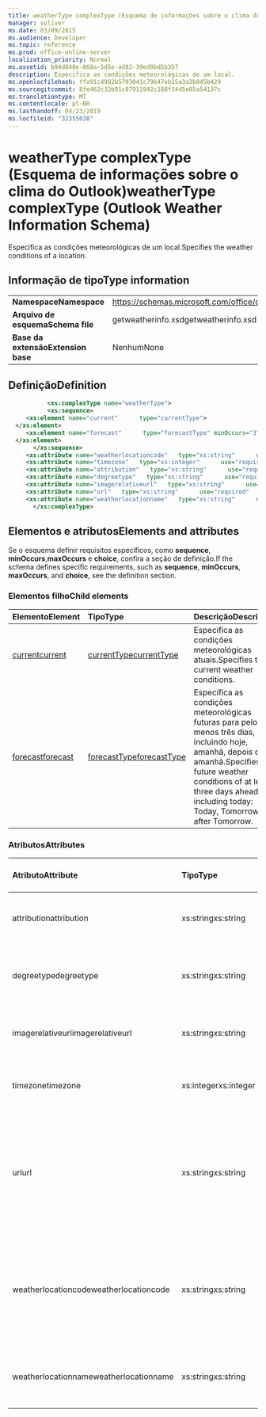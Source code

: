 ```yaml
---
title: weatherType complexType (Esquema de informações sobre o clima do Outlook)
manager: soliver
ms.date: 03/09/2015
ms.audience: Developer
ms.topic: reference
ms.prod: office-online-server
localization_priority: Normal
ms.assetid: b94d848e-868a-5d5e-ad82-39ed9bd5b357
description: Especifica as condições meteorológicas de um local.
ms.openlocfilehash: ffa91c4982b5703041c79b47eb15a3a2b845b429
ms.sourcegitcommit: 8fe462c32b91c87911942c188f3445e85a54137c
ms.translationtype: MT
ms.contentlocale: pt-BR
ms.lasthandoff: 04/23/2019
ms.locfileid: "32355038"
---
```

# <a name="weathertype-complextype-outlook-weather-information-schema"></a><span data-ttu-id="f2e6d-103">weatherType complexType (Esquema de informações sobre o clima do Outlook)</span><span class="sxs-lookup"><span data-stu-id="f2e6d-103">weatherType complexType (Outlook Weather Information Schema)</span></span>

<span data-ttu-id="f2e6d-104">Especifica as condições meteorológicas de um local.</span><span class="sxs-lookup"><span data-stu-id="f2e6d-104">Specifies the weather conditions of a location.</span></span>
  
## <a name="type-information"></a><span data-ttu-id="f2e6d-105">Informação de tipo</span><span class="sxs-lookup"><span data-stu-id="f2e6d-105">Type information</span></span>

|||
|:-----|:-----|
|<span data-ttu-id="f2e6d-106">**Namespace**</span><span class="sxs-lookup"><span data-stu-id="f2e6d-106">**Namespace**</span></span> <br/> |https://schemas.microsoft.com/office/outlook/15/getweatherinfo.xsd  <br/> |
|<span data-ttu-id="f2e6d-107">**Arquivo de esquema**</span><span class="sxs-lookup"><span data-stu-id="f2e6d-107">**Schema file**</span></span> <br/> |<span data-ttu-id="f2e6d-108">getweatherinfo.xsd</span><span class="sxs-lookup"><span data-stu-id="f2e6d-108">getweatherinfo.xsd</span></span>  <br/> |
|<span data-ttu-id="f2e6d-109">**Base da extensão**</span><span class="sxs-lookup"><span data-stu-id="f2e6d-109">**Extension base**</span></span> <br/> |<span data-ttu-id="f2e6d-110">Nenhum</span><span class="sxs-lookup"><span data-stu-id="f2e6d-110">None</span></span>  <br/> |
   
## <a name="definition"></a><span data-ttu-id="f2e6d-111">Definição</span><span class="sxs-lookup"><span data-stu-id="f2e6d-111">Definition</span></span>

```XML
           <xs:complexType name="weatherType">
           <xs:sequence>
     <xs:element name="current"      type="currentType">
  </xs:element>  
     <xs:element name="forecast"      type="forecastType" minOccurs="3"     maxOccurs="unbounded"    >
  </xs:element>  
       </xs:sequence>
     <xs:attribute name="weatherlocationcode"   type="xs:string"      use="required"     />
     <xs:attribute name="timezone"   type="xs:integer"      use="required"     />
     <xs:attribute name="attribution"   type="xs:string"      use="required"     />
     <xs:attribute name="degreetype"   type="xs:string"      use="required"     />
     <xs:attribute name="imagerelativeurl"   type="xs:string"      use="required"     />
     <xs:attribute name="url"   type="xs:string"      use="required"     />
     <xs:attribute name="weatherlocationname"   type="xs:string"      use="required"     />
       </xs:complexType>

```

## <a name="elements-and-attributes"></a><span data-ttu-id="f2e6d-112">Elementos e atributos</span><span class="sxs-lookup"><span data-stu-id="f2e6d-112">Elements and attributes</span></span>

<span data-ttu-id="f2e6d-113">Se o esquema definir requisitos específicos, como **sequence**, **minOccurs**,**maxOccurs** e **choice**, confira a seção de definição.</span><span class="sxs-lookup"><span data-stu-id="f2e6d-113">If the schema defines specific requirements, such as **sequence**, **minOccurs**, **maxOccurs**, and **choice**, see the definition section.</span></span> 
  
### <a name="child-elements"></a><span data-ttu-id="f2e6d-114">Elementos filho</span><span class="sxs-lookup"><span data-stu-id="f2e6d-114">Child elements</span></span>

|<span data-ttu-id="f2e6d-115">**Elemento**</span><span class="sxs-lookup"><span data-stu-id="f2e6d-115">**Element**</span></span>|<span data-ttu-id="f2e6d-116">**Tipo**</span><span class="sxs-lookup"><span data-stu-id="f2e6d-116">**Type**</span></span>|<span data-ttu-id="f2e6d-117">**Descrição**</span><span class="sxs-lookup"><span data-stu-id="f2e6d-117">**Description**</span></span>|
|:-----|:-----|:-----|
|[<span data-ttu-id="f2e6d-118">current</span><span class="sxs-lookup"><span data-stu-id="f2e6d-118">current</span></span>](current-element-weathertype-complextypeoutlook-weather-information-schema.md) <br/> |[<span data-ttu-id="f2e6d-119">currentType</span><span class="sxs-lookup"><span data-stu-id="f2e6d-119">currentType</span></span>](currenttype-complextype-outlook-weather-information-schema.md) <br/> |<span data-ttu-id="f2e6d-120">Especifica as condições meteorológicas atuais.</span><span class="sxs-lookup"><span data-stu-id="f2e6d-120">Specifies the current weather conditions.</span></span>  <br/> |
|[<span data-ttu-id="f2e6d-121">forecast</span><span class="sxs-lookup"><span data-stu-id="f2e6d-121">forecast</span></span>](forecast-element-weathertype-complextypeoutlook-weather-information-schema.md) <br/> |[<span data-ttu-id="f2e6d-122">forecastType</span><span class="sxs-lookup"><span data-stu-id="f2e6d-122">forecastType</span></span>](forecasttype-complextype-outlook-weather-information-schema.md) <br/> |<span data-ttu-id="f2e6d-123">Especifica as condições meteorológicas futuras para pelo menos três dias, incluindo hoje, amanhã, depois de amanhã.</span><span class="sxs-lookup"><span data-stu-id="f2e6d-123">Specifies the future weather conditions of at least three days ahead including today: Today, Tomorrow, Day after Tomorrow.</span></span>  <br/> |
   
### <a name="attributes"></a><span data-ttu-id="f2e6d-124">Atributos</span><span class="sxs-lookup"><span data-stu-id="f2e6d-124">Attributes</span></span>

|<span data-ttu-id="f2e6d-125">**Atributo**</span><span class="sxs-lookup"><span data-stu-id="f2e6d-125">**Attribute**</span></span>|<span data-ttu-id="f2e6d-126">**Tipo**</span><span class="sxs-lookup"><span data-stu-id="f2e6d-126">**Type**</span></span>|<span data-ttu-id="f2e6d-127">**Obrigatório**</span><span class="sxs-lookup"><span data-stu-id="f2e6d-127">**Required**</span></span>|<span data-ttu-id="f2e6d-128">**Descrição**</span><span class="sxs-lookup"><span data-stu-id="f2e6d-128">**Description**</span></span>|<span data-ttu-id="f2e6d-129">**Valores possíveis**</span><span class="sxs-lookup"><span data-stu-id="f2e6d-129">**Possible values**</span></span>|
|:-----|:-----|:-----|:-----|:-----|
|<span data-ttu-id="f2e6d-130">attribution</span><span class="sxs-lookup"><span data-stu-id="f2e6d-130">attribution</span></span>  <br/> |<span data-ttu-id="f2e6d-131">xs:string</span><span class="sxs-lookup"><span data-stu-id="f2e6d-131">xs:string</span></span>  <br/> |<span data-ttu-id="f2e6d-132">obrigatório</span><span class="sxs-lookup"><span data-stu-id="f2e6d-132">required</span></span>  <br/> |<span data-ttu-id="f2e6d-133">Especifica a origem das informações meteorológicas.</span><span class="sxs-lookup"><span data-stu-id="f2e6d-133">Specifies the source of the weather information.</span></span>  <br/> |<span data-ttu-id="f2e6d-134">Um valor do tipo xs:string</span><span class="sxs-lookup"><span data-stu-id="f2e6d-134">A value of the type xs:string</span></span>  <br/> |
|<span data-ttu-id="f2e6d-135">degreetype</span><span class="sxs-lookup"><span data-stu-id="f2e6d-135">degreetype</span></span>  <br/> |<span data-ttu-id="f2e6d-136">xs:string</span><span class="sxs-lookup"><span data-stu-id="f2e6d-136">xs:string</span></span>  <br/> |<span data-ttu-id="f2e6d-137">obrigatório</span><span class="sxs-lookup"><span data-stu-id="f2e6d-137">required</span></span>  <br/> |<span data-ttu-id="f2e6d-138">Especifica a unidade de temperatura local, como Celsius.</span><span class="sxs-lookup"><span data-stu-id="f2e6d-138">Specifies the unit for the temperature of the location for example, Celsius.</span></span>  <br/> |<span data-ttu-id="f2e6d-139">C, F</span><span class="sxs-lookup"><span data-stu-id="f2e6d-139">C, F</span></span>  <br/> |
|<span data-ttu-id="f2e6d-140">imagerelativeurl</span><span class="sxs-lookup"><span data-stu-id="f2e6d-140">imagerelativeurl</span></span>  <br/> |<span data-ttu-id="f2e6d-141">xs:string</span><span class="sxs-lookup"><span data-stu-id="f2e6d-141">xs:string</span></span>  <br/> |<span data-ttu-id="f2e6d-142">obrigatório</span><span class="sxs-lookup"><span data-stu-id="f2e6d-142">required</span></span>  <br/> |<span data-ttu-id="f2e6d-143">Especifica a URL da imagem para o local.</span><span class="sxs-lookup"><span data-stu-id="f2e6d-143">Specifies the URL of the image for the location.</span></span>  <br/> |<span data-ttu-id="f2e6d-144">Um valor do tipo xs:string</span><span class="sxs-lookup"><span data-stu-id="f2e6d-144">A value of the type xs:string</span></span>  <br/> |
|<span data-ttu-id="f2e6d-145">timezone</span><span class="sxs-lookup"><span data-stu-id="f2e6d-145">timezone</span></span>  <br/> |<span data-ttu-id="f2e6d-146">xs:integer</span><span class="sxs-lookup"><span data-stu-id="f2e6d-146">xs:integer</span></span>  <br/> |<span data-ttu-id="f2e6d-147">obrigatório</span><span class="sxs-lookup"><span data-stu-id="f2e6d-147">required</span></span>  <br/> |<span data-ttu-id="f2e6d-148">Especifica o deslocamento GMT.</span><span class="sxs-lookup"><span data-stu-id="f2e6d-148">Specifies the GMT offset.</span></span>  <br/> |<span data-ttu-id="f2e6d-149">Um valor entre -11 e 12, inclusive</span><span class="sxs-lookup"><span data-stu-id="f2e6d-149">A value between -11 and 12 inclusive</span></span>  <br/> |
|<span data-ttu-id="f2e6d-150">url</span><span class="sxs-lookup"><span data-stu-id="f2e6d-150">url</span></span>  <br/> |<span data-ttu-id="f2e6d-151">xs:string</span><span class="sxs-lookup"><span data-stu-id="f2e6d-151">xs:string</span></span>  <br/> |<span data-ttu-id="f2e6d-152">obrigatório</span><span class="sxs-lookup"><span data-stu-id="f2e6d-152">required</span></span>  <br/> |<span data-ttu-id="f2e6d-153">Especifica a URL para a página da Web do serviço meteorológico que contém informações sobre o clima para o local especificado.</span><span class="sxs-lookup"><span data-stu-id="f2e6d-153">Specifies the URL for the web page of the weather service that contains weather information for the specified location.</span></span>  <br/> |<span data-ttu-id="f2e6d-154">Um valor do tipo xs:string</span><span class="sxs-lookup"><span data-stu-id="f2e6d-154">A value of the type xs:string</span></span>  <br/> |
|<span data-ttu-id="f2e6d-155">weatherlocationcode</span><span class="sxs-lookup"><span data-stu-id="f2e6d-155">weatherlocationcode</span></span>  <br/> |<span data-ttu-id="f2e6d-156">xs:string</span><span class="sxs-lookup"><span data-stu-id="f2e6d-156">xs:string</span></span>  <br/> |<span data-ttu-id="f2e6d-157">obrigatório</span><span class="sxs-lookup"><span data-stu-id="f2e6d-157">required</span></span>  <br/> |<span data-ttu-id="f2e6d-158">Especifica o código associado ao local usado para distinguir vários locais que tenham o mesmo nome.</span><span class="sxs-lookup"><span data-stu-id="f2e6d-158">Specifies the code that is associated with the location used to distinguish multiple location that have the same name.</span></span>  <br/> |<span data-ttu-id="f2e6d-159">Um valor do tipo xs:string</span><span class="sxs-lookup"><span data-stu-id="f2e6d-159">A value of the type xs:string</span></span>  <br/> |
|<span data-ttu-id="f2e6d-160">weatherlocationname</span><span class="sxs-lookup"><span data-stu-id="f2e6d-160">weatherlocationname</span></span>  <br/> |<span data-ttu-id="f2e6d-161">xs:string</span><span class="sxs-lookup"><span data-stu-id="f2e6d-161">xs:string</span></span>  <br/> |<span data-ttu-id="f2e6d-162">obrigatório</span><span class="sxs-lookup"><span data-stu-id="f2e6d-162">required</span></span>  <br/> |<span data-ttu-id="f2e6d-163">Especifica o nome do local exibido no controle suspenso.</span><span class="sxs-lookup"><span data-stu-id="f2e6d-163">Specifies the name of the location that appears in the drop-down control.</span></span>  <br/> |<span data-ttu-id="f2e6d-164">Um valor do tipo xs:string</span><span class="sxs-lookup"><span data-stu-id="f2e6d-164">A value of the type xs:string</span></span>  <br/> |
   

